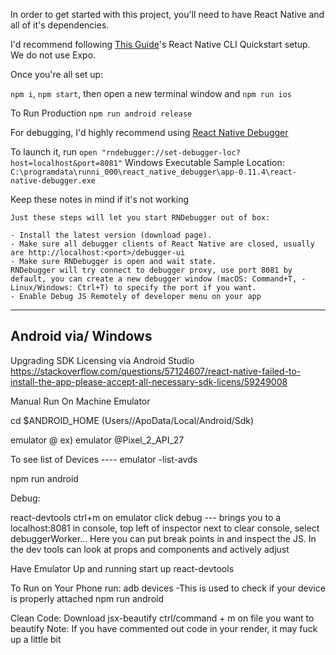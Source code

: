 In order to get started with this project, you'll need to have React Native and all of it's dependencies.

I'd recommend following [This Guide](https://reactnative.dev/docs/environment-setup)'s React Native CLI Quickstart setup. We do not use Expo.

Once you're all set up:

`npm i`, `npm start`, then open a new terminal window and `npm run ios`

To Run Production 
`npm run android release`

For debugging, I'd highly recommend using [React Native Debugger](https://github.com/jhen0409/react-native-debugger)

To launch it, run `open "rndebugger://set-debugger-loc?host=localhost&port=8081"`
Windows Executable Sample Location: `C:\programdata\runni_000\react_native_debugger\app-0.11.4\react-native-debugger.exe`

Keep these notes in mind if it's not working
```
Just these steps will let you start RNDebugger out of box:

- Install the latest version (download page).
- Make sure all debugger clients of React Native are closed, usually are http://localhost:<port>/debugger-ui
- Make sure RNDebugger is open and wait state.
RNDebugger will try connect to debugger proxy, use port 8081 by default, you can create a new debugger window (macOS: Command+T, - Linux/Windows: Ctrl+T) to specify the port if you want.
- Enable Debug JS Remotely of developer menu on your app
```

-------
Android via/ Windows
-------
Upgrading SDK Licensing via Android Studio
https://stackoverflow.com/questions/57124607/react-native-failed-to-install-the-app-please-accept-all-necessary-sdk-licens/59249008

Manual Run On Machine Emulator

cd $ANDROID_HOME (Users/<User>/ApoData/Local/Android/Sdk)

emulator @<deviceName> 
ex) emulator @Pixel_2_API_27

To see list of Devices ---- emulator -list-avds

npm run android 

Debug:

react-devtools 
ctrl+m on emulator 
click debug --- brings you to a localhost:8081
in console, top left of inspector next to clear console, select debuggerWorker...
Here you can put break points in and inspect the JS. In the dev tools can look at 
props and components and actively adjust


Have Emulator Up and running 
start up react-devtools


To Run on Your Phone
run: adb devices 
-This is used to check if your device is properly attached
npm run android


Clean Code:
Download jsx-beautify
ctrl/command + m on file you want to beautify
Note: If you have commented out code in your render, it may fuck up a little bit
